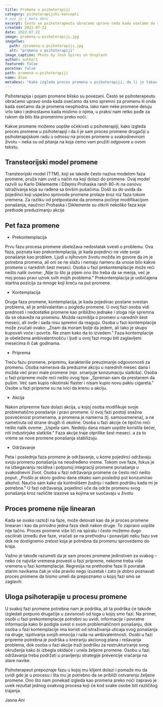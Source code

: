 ```yaml
---
title: Promena u psihoterapiji
category: psihoterapijski-koncepti
# ovo je i meta desc
excerpt: Često se psihoterapeutu obraćamo upravo onda kada osećamo da smo spremni za promenu ili onda kada osećamo da je promena neophodna.
created: 2022-07-22
date: 2022.07.22
image: promena-u-psihoterapiji.jpg
imageTwo:
  path: /promena-u-psihoterapiji.jpg
  alt: "promena u psihoterapiji"
image_caption: Photo by Josh Spires on Unsplash
author: author1
featured: false
pocetna: false
path: promena-u-psihoterapiji
name: Aloo
metaDesc: "Kako izgleda proces promena u psihoterapiji, da li je takav proces različit od promene u svakodnevnom životu i koje su faze u procesu promene?"
---
```



Psihoterapija i pojam promene blisko su povezani. Često se psihoterapeutu obraćamo upravo onda kada osećamo da smo spremni za promenu ili onda kada osećamo da je promena neophodna. Iako nam neke promene deluju vrlo lako i jednostavno kada mislimo o njima, u praksi nam retko pođe za rukom da bilo šta promenimo preko noći.

Kakve promene možemo uopšte očekivati u psihoterapiji, kako izgleda proces promene u psihoterapiji i da li je sam proces promene drugačiji u psihoterapijskom radu u odnosu na proces promene u svakodnevnom životu – neka su od pitanja na koja ćemo vam pružiti odgovore u ovom tekstu. 



## Transteorijski model promene

Transteorijski model (TTM), koji se takođe često naziva modelom faza promene, pruža nam uvid u način na koji dolazi do promene. Ovaj model razvili su Karlo Diklemente i Džejms Prohaska ranih 80-ih na osnovu istraživanja koja su rađena sa bivšim pušačima. Došli su do uvida da pojedinci koji uspešno sprovode promene prolaze kroz niz faza tokom vremena. Za razliku od pretpostavke da promena počinje modifikacijom ponašanja, naučnici Prohaska i Diklemente su otkrili nekoliko faza koje prethode preduzimanju akcije

## Pet faza promene

- Prekontemplacija

Prvu fazu procesa promene obeležava nedostatak svesti o problemu. Ova faza, poznata kao prekontemplacija, je kada pojedinci ne vide svoje ponašanje kao problem. Ljudi u njihovom životu možda im govore da im je potrebna promena, ali oni se ne slažu i nemaju nameru da unose bilo kakve promene u narednih šest meseci. Osoba u fazi prekontemplacije može reći nešto nalik ovome: „Nije to što ja pijem ono što treba da se menja, već je moj posao pravi uzrok svih mojih problema.” Prekontemplacija je uobičajena startna pozicija za mnoge koji kreću na put promene.

- Kontemplacija 

Druga faza promene, kontemplacija, je kada pojedinac postane svestan problema, ali je ambivalentan u pogledu promene. U ovoj fazi osoba vidi prednosti i nedostatke promene kao približno jednake i stoga nije spremna da se obaveže na promenu. Možda razmišlja o promeni u narednih šest meseci, ali ovde i sada nisu spremni da reaguju. Osoba u fazi kontemplacije može zvučati ovako: „Znam da moram bolje da jedem, ali tako je skupo kupovati voće i povrće. Ne znam kako da to izvedem." Faza kontemplacije je obeležena ambivalentnošću i ljudi u ovoj fazi mogu biti zaglavljeni mesecima ili čak godinama.

- Priprema

Treću fazu promene, pripremu, karakteriše preuzimanje odgovornosti za promenu. Osoba namerava da preduzme akciju u narednih mesec dana i možda već pravi male promene (npr. smanjuje konzumaciju slatkiša). Osoba u fazi pripreme može reći nešto ovog tipa: „Spreman sam da prestanem da pušim. Već sam kupio nikotinski flaster i nisam kupio novu paklu cigareta." Osobe u fazi pripreme su na ivici da krenu u akciju.

- Akcija 

Nakon pripremne faze dolazi akcija, u kojoj osoba modifikuje svoje problematično ponašanje i pravi promene. U ovoj fazi postoji snažna posvećenost promenama, a promena je namerna (tj. samousmerena), a ne nametnuta od strane drugih ili okoline. Osoba u fazi akcije će tipično reći nešto nalik ovome: „Uspela sam. Nedelju dana nisam uopšte koristila šećer, niti industirjske slatkiše." Faza akcije traje otprilike šest meseci. a za to vreme se nove promene ponašanja stabilizuju.

- Održavanje 

Peta i poslednja faza promene je održavanje, u kome pojedinci održavaju svoju promenu ponašanja na neodređeno vreme. Tokom ove faze, fokus je na izbegavanju recidiva i potpunoj integraciji promene ponašanja u svakodnevni život. Osoba u fazi održavanja promene će često reći nešto poput: „Prošlo je skoro godinu dana otkako sam poslednji put konzumirao alkohol. Naučio sam kako da kontrolišem žudnju i nađem podršku kada mi je potrebna." U fazi održavanja, pojedinci uče da održe promenu svog ponašanja kroz različite izazove sa kojima se suočavaju u životu

## Proces promene nije linearan

Kada se ovako razloži na faze, može delovati kao da je proces promene linearan i kao da prirodno jedna faza sledi nakon druge. To zapravo uopšte nije tačno. Proces promene više liči na spiralu i često možemo dugo oscilirati između dve faze, vraćati se na prethodnu i ponavljati neku fazu sve dok ne dostignemo zrelost koja je potrebna da promenu sprovedemo do kraja. 

Važno je takođe razumeti da je sam proces promene jedinstven za svakog – neko će najviše vremena provesti u fazi pripreme, nekome treba više vremena u fazi kontemplacije. Regresija na prethodne faze ili povratak starim navikama čak je više pravilo nego izuzetak i zato je dobro poznavati proces promene da bismo umeli da prepoznamo u kojoj fazi smo se zaglavili. 

## Uloga psihoterapije u procesu promene

U svakoj fazi promene potrebna nam je podrška, ali ta podrška će takođe izgledati potpuno drugačije u zavisnosti od toga u kojoj smo fazi. Na primer, osobi u fazi prekontemplacije potrebni su uvidi, informacije i povratne informacija kako bi podigla svest o svom problematičnom ponašanju, dok osoba u fazi kontemplacije ima koristi od istraživanja uticaja svog ponašanja na druge, ispitivanja svojih emocija i rada na ambivalentnosti. Osobi u fazi pripreme potrebna je podrška u kreiranju akcionog plana i rešavanja problema, dok osoba u fazi akcije traži podršku za restrukturiranje svog okruženja kako bi izbegla okidače i unela željene promene. Osobu u fazi održavanja treba podržati u pravljenju strategije prevencije vraćanja na stare navike. 

Psihoterapeut prepoznaje fazu u kojoj mu klijent dolazi i pomaže mu da uvidi gde je u procesu i šta mu je potrebno da se približi ostvarenju željene promene. Ono što nam ponekad izgleda kao promena preko noći zapravo je uvek rezultat jednog ovakvog procesa koji će kod svake osobe biti različitog trajanja.

Jasna Ani